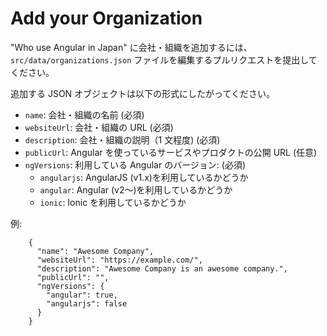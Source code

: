 # Add your Organization

"Who use Angular in Japan" に会社・組織を追加するには、 `src/data/organizations.json` ファイルを編集するプルリクエストを提出してください。

追加する JSON オブジェクトは以下の形式にしたがってください。

- `name`: 会社・組織の名前 (必須)
- `websiteUrl`: 会社・組織の URL (必須)
- `description`: 会社・組織の説明（1 文程度) (必須)
- `publicUrl`: Angular を使っているサービスやプロダクトの公開 URL (任意)
- `ngVersions`: 利用している Angular のバージョン: (必須)
  - `angularjs`: AngularJS (v1.x)を利用しているかどうか
  - `angular`: Angular (v2〜)を利用しているかどうか
  - `ionic`: Ionic を利用しているかどうか

例:

```
    {
      "name": "Awesome Company",
      "websiteUrl": "https://example.com/",
      "description": "Awesome Company is an awesome company.",
      "publicUrl": "",
      "ngVersions": {
        "angular": true,
        "angularjs": false
      }
    }
```
